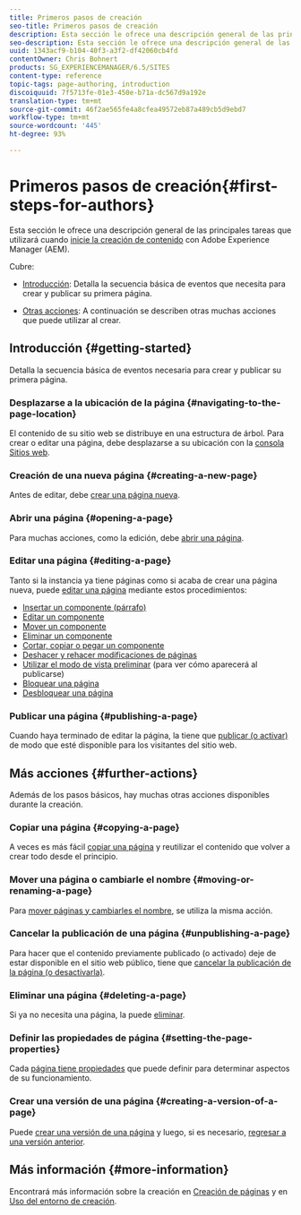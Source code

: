 ```yaml
---
title: Primeros pasos de creación
seo-title: Primeros pasos de creación
description: Esta sección le ofrece una descripción general de las principales tareas que utilizará cuando inicie la creación de contenido con Adobe Experience Manager (AEM).
seo-description: Esta sección le ofrece una descripción general de las principales tareas que utilizará cuando inicie la creación de contenido con Adobe Experience Manager (AEM).
uuid: 1343acf9-b104-40f3-a3f2-df42060cb4fd
contentOwner: Chris Bohnert
products: SG_EXPERIENCEMANAGER/6.5/SITES
content-type: reference
topic-tags: page-authoring, introduction
discoiquuid: 7f5713fe-01e3-450e-b71a-dc567d9a192e
translation-type: tm+mt
source-git-commit: 46f2ae565fe4a8cfea49572eb87a489cb5d9ebd7
workflow-type: tm+mt
source-wordcount: '445'
ht-degree: 93%

---
```



# Primeros pasos de creación{#first-steps-for-authors}

Esta sección le ofrece una descripción general de las principales tareas que utilizará cuando [inicie la creación de contenido](/help/sites-authoring/author.md#concept-of-authoring-and-publishing) con Adobe Experience Manager (AEM).

Cubre:

* [Introducción](#getting-started): Detalla la secuencia básica de eventos que necesita para crear y publicar su primera página.

* [Otras acciones](#further-actions): A continuación se describen otras muchas acciones que puede utilizar al crear.

## Introducción {#getting-started}

Detalla la secuencia básica de eventos necesaria para crear y publicar su primera página.

### Desplazarse a la ubicación de la página {#navigating-to-the-page-location}

El contenido de su sitio web se distribuye en una estructura de árbol. Para crear o editar una página, debe desplazarse a su ubicación con la [consola Sitios web](/help/sites-classic-ui-authoring/author-env-basic-handling.md#navigating-with-the-websites-console).

### Creación de una nueva página {#creating-a-new-page}

Antes de editar, debe [crear una página nueva](/help/sites-classic-ui-authoring/classic-page-author-manage-pages.md#creating-a-new-page).

### Abrir una página  {#opening-a-page}

Para muchas acciones, como la edición, debe [abrir una página](/help/sites-classic-ui-authoring/classic-page-author-manage-pages.md#opening-a-page-for-editing).

### Editar una página  {#editing-a-page}

Tanto si la instancia ya tiene páginas como si acaba de crear una página nueva, puede [editar una página](/help/sites-classic-ui-authoring/classic-page-author-edit-content.md) mediante estos procedimientos:

* [Insertar un componente (párrafo)](/help/sites-classic-ui-authoring/classic-page-author-edit-content.md#inserting-a-component)
* [Editar un componente](/help/sites-classic-ui-authoring/classic-page-author-edit-content.md#editing-a-component-content-and-properties)
* [Mover un componente](/help/sites-classic-ui-authoring/classic-page-author-edit-content.md#moving-a-component)
* [Eliminar un componente](/help/sites-classic-ui-authoring/classic-page-author-edit-content.md#deleting-a-component)
* [Cortar, copiar o pegar un componente](/help/sites-classic-ui-authoring/classic-page-author-edit-content.md#cut-copy-paste-a-component)
* [Deshacer y rehacer modificaciones de páginas](/help/sites-classic-ui-authoring/classic-page-author-edit-content.md#undoing-and-redoing-page-edits)
* [Utilizar el modo de vista preliminar](/help/sites-classic-ui-authoring/classic-page-author-edit-content.md#previewing-pages) (para ver cómo aparecerá al publicarse)
* [Bloquear una página  ](/help/sites-classic-ui-authoring/classic-page-author-edit-content.md#locking-a-page)
* [Desbloquear una página](/help/sites-classic-ui-authoring/classic-page-author-edit-content.md#unlocking-a-page)

### Publicar una página  {#publishing-a-page}

Cuando haya terminado de editar la página, la tiene que [publicar (o activar)](/help/sites-classic-ui-authoring/classic-page-author-publish-pages.md#main-pars-title-10) de modo que esté disponible para los visitantes del sitio web.

## Más acciones  {#further-actions}

Además de los pasos básicos, hay muchas otras acciones disponibles durante la creación.

### Copiar una página {#copying-a-page}

A veces es más fácil [copiar una página](/help/sites-classic-ui-authoring/classic-page-author-manage-pages.md#copying-and-pasting-a-page) y reutilizar el contenido que volver a crear todo desde el principio.

### Mover una página o cambiarle el nombre {#moving-or-renaming-a-page}

Para [mover páginas y cambiarles el nombre](/help/sites-classic-ui-authoring/classic-page-author-manage-pages.md#moving-or-renaming-page), se utiliza la misma acción.

### Cancelar la publicación de una página  {#unpublishing-a-page}

Para hacer que el contenido previamente publicado (o activado) deje de estar disponible en el sitio web público, tiene que [cancelar la publicación de la página (o desactivarla)](/help/sites-classic-ui-authoring/classic-page-author-publish-pages.md#unpublishing-a-page).

### Eliminar una página {#deleting-a-page}

Si ya no necesita una página, la puede [eliminar](/help/sites-classic-ui-authoring/classic-page-author-manage-pages.md#deleting-a-page).

### Definir las propiedades de página  {#setting-the-page-properties}

Cada [página tiene propiedades](/help/sites-classic-ui-authoring/classic-page-author-edit-page-properties.md) que puede definir para determinar aspectos de su funcionamiento.

### Crear una versión de una página  {#creating-a-version-of-a-page}

Puede [crear una versión de una página](/help/sites-classic-ui-authoring/classic-page-author-work-with-versions.md#creating-a-new-version) y luego, si es necesario, [regresar a una versión anterior](/help/sites-classic-ui-authoring/classic-page-author-work-with-versions.md#restoring-a-page-version-from-sidekick).

## Más información  {#more-information}

Encontrará más información sobre la creación en [Creación de páginas](/help/sites-classic-ui-authoring/classic-page-author.md) y en [Uso del entorno de creación](/help/sites-classic-ui-authoring/author-env.md).

